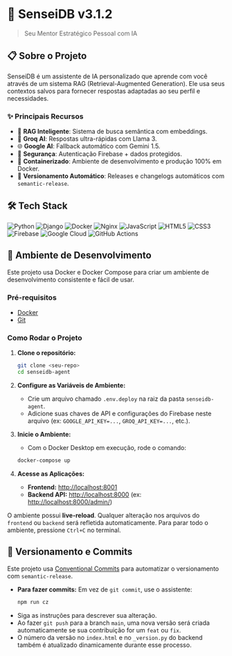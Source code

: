 # 🧠 SenseiDB v3.1.2

> Seu Mentor Estratégico Pessoal com IA

## 📋 Sobre o Projeto

SenseiDB é um assistente de IA personalizado que aprende com você através de um sistema RAG (Retrieval-Augmented Generation). Ele usa seus contextos salvos para fornecer respostas adaptadas ao seu perfil e necessidades.

### ✨ Principais Recursos

- 🧠 **RAG Inteligente**: Sistema de busca semântica com embeddings.
- 🚀 **Groq AI**: Respostas ultra-rápidas com Llama 3.
- 🌐 **Google AI**: Fallback automático com Gemini 1.5.
- 🔐 **Segurança**: Autenticação Firebase + dados protegidos.
- 🐳 **Containerizado**: Ambiente de desenvolvimento e produção 100% em Docker.
- 🤖 **Versionamento Automático**: Releases e changelogs automáticos com `semantic-release`.

## 🛠️ Tech Stack

![Python](https://img.shields.io/badge/Python-3776AB?style=for-the-badge&logo=python&logoColor=white)
![Django](https://img.shields.io/badge/Django-092E20?style=for-the-badge&logo=django&logoColor=white)
![Docker](https://img.shields.io/badge/Docker-2496ED?style=for-the-badge&logo=docker&logoColor=white)
![Nginx](https://img.shields.io/badge/Nginx-009639?style=for-the-badge&logo=nginx&logoColor=white)
![JavaScript](https://img.shields.io/badge/JavaScript-F7DF1E?style=for-the-badge&logo=javascript&logoColor=black)
![HTML5](https://img.shields.io/badge/HTML5-E34F26?style=for-the-badge&logo=html5&logoColor=white)
![CSS3](https://img.shields.io/badge/CSS3-1572B6?style=for-the-badge&logo=css3&logoColor=white)
![Firebase](https://img.shields.io/badge/Firebase-FFCA28?style=for-the-badge&logo=firebase&logoColor=black)
![Google Cloud](https://img.shields.io/badge/Google_Cloud-4285F4?style=for-the-badge&logo=google-cloud&logoColor=white)
![GitHub Actions](https://img.shields.io/badge/GitHub_Actions-2088FF?style=for-the-badge&logo=github-actions&logoColor=white)

## 🚀 Ambiente de Desenvolvimento

Este projeto usa Docker e Docker Compose para criar um ambiente de desenvolvimento consistente e fácil de usar.

### Pré-requisitos

- [Docker](https://www.docker.com/products/docker-desktop/)
- [Git](https://git-scm.com/)

### Como Rodar o Projeto

1.  **Clone o repositório:**
    ```bash
    git clone <seu-repo>
    cd senseidb-agent
    ```

2.  **Configure as Variáveis de Ambiente:**
    *   Crie um arquivo chamado `.env.deploy` na raiz da pasta `senseidb-agent`.
    *   Adicione suas chaves de API e configurações do Firebase neste arquivo (ex: `GOOGLE_API_KEY=...`, `GROQ_API_KEY=...`, etc.).

3.  **Inicie o Ambiente:**
    *   Com o Docker Desktop em execução, rode o comando:
    ```bash
    docker-compose up
    ```

4.  **Acesse as Aplicações:**
    *   **Frontend:** [http://localhost:8001](http://localhost:8001)
    *   **Backend API:** [http://localhost:8000](http://localhost:8000) (ex: [http://localhost:8000/admin/](http://localhost:8000/admin/))

O ambiente possui **live-reload**. Qualquer alteração nos arquivos do `frontend` ou `backend` será refletida automaticamente. Para parar todo o ambiente, pressione `Ctrl+C` no terminal.

## 🤖 Versionamento e Commits

Este projeto usa [Conventional Commits](https://www.conventionalcommits.org/) para automatizar o versionamento com `semantic-release`.

- **Para fazer commits:** Em vez de `git commit`, use o assistente:
  ```bash
  npm run cz
  ```
- Siga as instruções para descrever sua alteração.
- Ao fazer `git push` para a branch `main`, uma nova versão será criada automaticamente se sua contribuição for um `feat` ou `fix`.
- O número da versão no `index.html` e no `_version.py` do backend também é atualizado dinamicamente durante esse processo.
